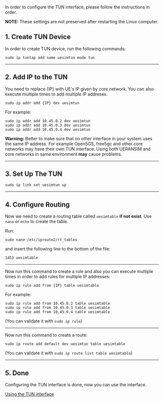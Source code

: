 In order to configure the TUN interface, please follow the instructions in order.

**NOTE:** These settings are not preserved after restarting the Linux computer.

## 1. Create TUN Device

In order to create TUN device, run the following commands:

```
sudo ip tuntap add name uesimtun mode tun
```

---

## 2. Add IP to the TUN

You need to replace {IP} with UE's IP given by core network. You can also execute multiple times to add multiple IP addreses.

```
sudo ip addr add {IP} dev uesimtun
```

For example:

```
sudo ip addr add 10.45.0.2 dev uesimtun
sudo ip addr add 10.45.0.3 dev uesimtun
sudo ip addr add 10.45.0.4 dev uesimtun
```

**Warning:** Better to make sure that no other interface in your system uses the same IP address. For example Open5GS, free5gc and other core networks may have their own TUN interface. Using both UERANSIM and core networks in same environment **may** cause problems.

---

## 3. Set Up The TUN

```
sudo ip link set uesimtun up
```
---
## 4. Configure Routing

Now we need to create a routing table called `uesimtable` **if not exist**. Use `nano` or `echo` to create the table.

Run:
```
sudo nano /etc/iproute2/rt_tables
```

and insert the following line to the bottom of the file:
```
1453 uesimtable
```

---
Now run this command to create a rule and also you can execute multiple times in order to add rules for multiple IP addresses:

```
sudo ip rule add from {IP} table uesimtable
```
For example:

```
sudo ip rule add from 10.45.0.2 table uesimtable
sudo ip rule add from 10.45.0.3 table uesimtable
sudo ip rule add from 10.45.0.4 table uesimtable
```

(You can validate it with `sudo ip rule`)

---

Now run this command to create a route:
```
sudo ip route add default dev uesimtun table uesimtable
```

(You can validate it with `sudo ip route list table uesimtable`)

---

## 5. Done

Configuring the TUN interface is done, now you can use the interface.

[Using the TUN interface](https://github.com/aligungr/UERANSIM/wiki/Using-the-TUN-interface)